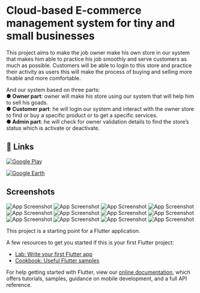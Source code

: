 
# Cloud-based E-commerce management system for tiny and small businesses

This project aims to make the job owner make his own store in our system that makes him able to practice his job smoothly and serve customers as much as possible. Customers will be able to login to this store and practice their activity as users this will make the process of buying and selling more fixable and more comfortable.

And our system based on three parts:<br/>
●<b> Owner part</b>: owner will make his store using our system that will help him to sell his goads. <br/>
●<b> Customer part</b>: he will login our system and  interact with the owner store to find or buy a specific product or to get a specific services.<br/>
●<b> Admin part</b>: he will check for owner validation details to find the store’s status which is activate or deactivate.<br/>

## 🔗 Links

[![Google Play](https://img.shields.io/badge/Google_play-fff?style=for-the-badge&logo=Googleplay&logoColor=000)](https://play.google.com/store/apps/details?id=com.mo7med.fci_project)

[![Google Earth](https://img.shields.io/badge/website-fff?style=for-the-badge&logo=Google-Earth&logoColor=000)](https://fci-proj.herokuapp.com/)


## Screenshots

![App Screenshot](https://play-lh.googleusercontent.com/UdbgoeSov7zJMeBwyZxencrzehTX2VLLWSDaVmFkj2aLieTQ_HIaXzzurepRtQCcvyQ=w526-h296-rw)
![App Screenshot](https://play-lh.googleusercontent.com/lPPlmoqxupd71hke540jwo50_fAmpl4STX0_YO9RbrIFdVm59I4VRdB64nS8Ra3G0A=w526-h296-rw)
![App Screenshot](https://play-lh.googleusercontent.com/95Jsiw3SSaxCzF7i30Rr3agA_VNPEmRAOm-iQzKYe9Ja6dN1DCmabxi2wEWRcXnl-lA=w526-h296-rw)
![App Screenshot](https://play-lh.googleusercontent.com/quLHIL3C5vCnDn9MAxybCARqXwtzzNg2IvNnzXWMKB2LnD1rejAW7YIrDHZ0VlC96Vo=w526-h296-rw)
![App Screenshot](https://play-lh.googleusercontent.com/KAvQS5O-YpAxCNCFWs2J0eIW_dZqaLtK0WoPgTyzSMliWXNZOu-hE6dCad44QXuOvQ=w526-h296-rw)
![App Screenshot](https://play-lh.googleusercontent.com/jhTlTgGZSCEWjWjnP82kdjNccPPZrz7u4NxifKK5Vtd8OjWZ_OwUEuewUD7MKbnI71GC=w526-h296-rw)
![App Screenshot](https://play-lh.googleusercontent.com/3H4o-eNGUdGVhViqDgit2iX4uTAkq6f5g3EJz8q78KojYeIFhBr-xyCfbdLjZnq-FA=w526-h296-rw)
![App Screenshot](https://play-lh.googleusercontent.com/rD7tEpO2kfn4X11nLTbcN4gDDIAEr90yrhAk1xApU6j_LTxkjqkF8KKI6PgBaY7_7rs=w526-h296-rw)
![App Screenshot](https://play-lh.googleusercontent.com/MEeXHfwedRVdVXdubmGHKno0hCu4tQGRRUO4oyCDZsd04fmoczxZqFXvJOXpqd5Ybao=w526-h296-rw)
![App Screenshot](https://play-lh.googleusercontent.com/BBJ3aKcZLNrjVd2U2voFmtBBjF3AJTpUG8-Y64H-y8MmFUsYkBzJilRPDSSgP_KQbg=w526-h296-rw)
![App Screenshot](https://play-lh.googleusercontent.com/2bz4va8f85WLxe5dyjwjvrwvRnsHnvCTYZ8hX_Z4-9qzCV6H3VUy4dQ-8sfKTukA9czh=w526-h296-rw)
![App Screenshot](https://play-lh.googleusercontent.com/mCOvZGTO3YBQchgh7FZMNJxIlecO5HMNsEDQxuBPH_G8ZuDxJdUiUZmYhH39WBgojg=w526-h296-rw)

This project is a starting point for a Flutter application.

A few resources to get you started if this is your first Flutter project:

- [Lab: Write your first Flutter app](https://flutter.dev/docs/get-started/codelab)
- [Cookbook: Useful Flutter samples](https://flutter.dev/docs/cookbook)

For help getting started with Flutter, view our
[online documentation](https://flutter.dev/docs), which offers tutorials,
samples, guidance on mobile development, and a full API reference.

